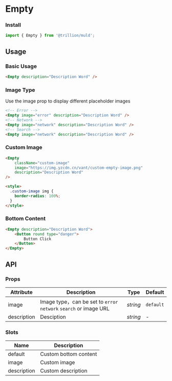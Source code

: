 # Empty

### Install

```js
import { Empty } from '@trillion/muld';
```

## Usage

### Basic Usage

```html
<Empty description="Description Word" />
```

### Image Type

Use the image prop to display different placeholder images

```html
<!-- Error -->
<Empty image="error" description="Description Word" />
<!-- Network -->
<Empty image="network" description="Description Word" />
<!-- Search -->
<Empty image="network" description="Description Word" />
```

### Custom Image

```html
<Empty
    className="custom-image"
    image="https://img.yzcdn.cn/vant/custom-empty-image.png"
    description="Description Word"
/>          

<style>
  .custom-image img {
    border-radius: 100%;
  }
</style>
```

### Bottom Content

```html
<Empty description="Description Word">
    <Button round type="danger">
        Button Click
    </Button>
</Empty>
```

## API

### Props

| Attribute | Description | Type | Default |
| --- | --- | --- | --- |
| image | Image type，can be set to `error` `network` `search` or image URL | _string_ | `default` |
| description | Desciption | _string_ | - |

### Slots

| Name        | Description           |
| ----------- | --------------------- |
| default     | Custom bottom content |
| image       | Custom image          |
| description | Custom description    |
